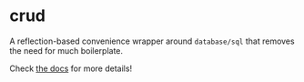 # crud
A reflection-based convenience wrapper around `database/sql` that removes the need for much boilerplate.

Check [the docs](http://go.pkgdoc.org/github.com/lye/crud) for more details!
